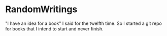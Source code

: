 # RandomWritings
"I have an idea for a book" I said for the twelfth time. So I started a git repo for books that I intend to start and never finish.
